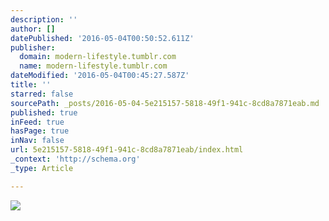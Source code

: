 ```yaml
---
description: ''
author: []
datePublished: '2016-05-04T00:50:52.611Z'
publisher:
  domain: modern-lifestyle.tumblr.com
  name: modern-lifestyle.tumblr.com
dateModified: '2016-05-04T00:45:27.587Z'
title: ''
starred: false
sourcePath: _posts/2016-05-04-5e215157-5818-49f1-941c-8cd8a7871eab.md
published: true
inFeed: true
hasPage: true
inNav: false
url: 5e215157-5818-49f1-941c-8cd8a7871eab/index.html
_context: 'http://schema.org'
_type: Article

---
```

![](http://67.media.tumblr.com/4ce5213165d1ebd98388f22ce57b5252/tumblr_n41guq6gpA1sijdqzo1_500.jpg)